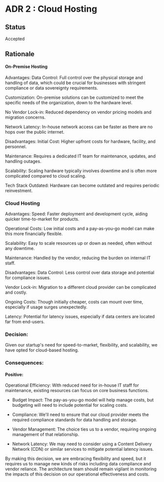 
# ADR 2 : Cloud Hosting

## Status  

Accepted

## Rationale 

#### On-Premise Hosting
Advantages:
Data Control: Full control over the physical storage and handling of data, which could be crucial for businesses with stringent compliance or data sovereignty requirements.

Customization: On-premise solutions can be customized to meet the specific needs of the organization, down to the hardware level.

No Vendor Lock-in: Reduced dependency on vendor pricing models and migration concerns.

Network Latency: In-house network access can be faster as there are no hops over the public internet.

Disadvantages:
Initial Cost: Higher upfront costs for hardware, facility, and personnel.

Maintenance: Requires a dedicated IT team for maintenance, updates, and handling outages.

Scalability: Scaling hardware typically involves downtime and is often more complicated compared to cloud scaling.

Tech Stack Outdated: Hardware can become outdated and requires periodic reinvestment.

### Cloud Hosting 
Advantages:
Speed: Faster deployment and development cycle, aiding quicker time-to-market for products.

Operational Costs: Low initial costs and a pay-as-you-go model can make this more financially flexible.

Scalability: Easy to scale resources up or down as needed, often without any downtime.

Maintenance: Handled by the vendor, reducing the burden on internal IT staff.

Disadvantages:
Data Control: Less control over data storage and potential for compliance issues.

Vendor Lock-in: Migration to a different cloud provider can be complicated and costly.

Ongoing Costs: Though initially cheaper, costs can mount over time, especially if usage surges unexpectedly.

Latency: Potential for latency issues, especially if data centers are located far from end-users.
### Decision:
Given our startup's need for speed-to-market, flexibility, and scalability, we have opted for cloud-based hosting.

### Consequences:
 #### Positive:
  Operational Efficiency: With reduced need for in-house IT staff for maintenance, existing resources can focus on core business functions.

+ Budget Impact: The pay-as-you-go model will help manage costs, but budgeting will need to include potential for scaling costs.

+ Compliance: We'll need to ensure that our cloud provider meets the required compliance standards for data handling and storage.

+ Vendor Management: The choice ties us to a vendor, requiring ongoing management of that relationship.

+ Network Latency: We may need to consider using a Content Delivery Network (CDN) or similar services to mitigate potential latency issues.

By making this decision, we are embracing flexibility and speed, but it requires us to manage new kinds of risks including data compliance and vendor reliance. The architecture team should remain vigilant in monitoring the impacts of this decision on our operational effectiveness and costs.

